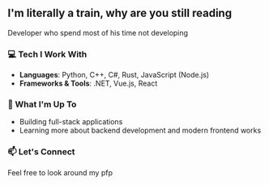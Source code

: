 ## I'm literally a train, why are you still reading

Developer who spend most of his time not developing

### 💻 Tech I Work With
- **Languages**: Python, C++, C#, Rust, JavaScript (Node.js)
- **Frameworks & Tools**: .NET, Vue.js, React

### 🚀 What I'm Up To
- Building full-stack applications
- Learning more about backend development and modern frontend works

### 📫 Let's Connect
Feel free to look around my pfp

